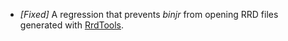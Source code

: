 * _[Fixed]_ A regression that prevents *binjr* from opening RRD files generated with [RrdTools](https://github.com/oetiker/rrdtool-1.x).